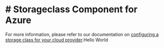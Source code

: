 # # Storageclass Component for Azure

For more information, please refer to our documentation on [configuring a storage class for your cloud provider](http://localhost:5080/admin/deploy/kubernetes/configure#configure-a-storage-class).Hello World
